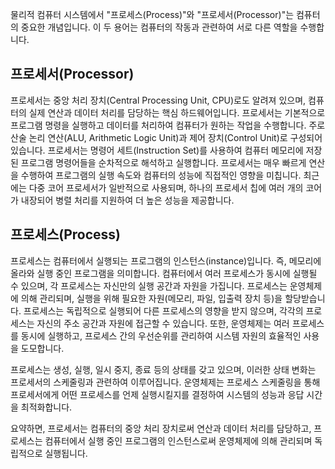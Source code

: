 물리적 컴퓨터 시스템에서 "프로세스(Process)"와 "프로세서(Processor)"는 컴퓨터의 중요한 개념입니다. 이 두 용어는 컴퓨터의 작동과 관련하여 서로 다른 역할을 수행합니다.

## 프로세서(Processor)

프로세서는 중앙 처리 장치(Central Processing Unit, CPU)로도 알려져 있으며, 컴퓨터의 실제 연산과 데이터 처리를 담당하는 핵심 하드웨어입니다. 프로세서는 기본적으로 프로그램 명령을 실행하고 데이터를 처리하여 컴퓨터가 원하는 작업을 수행합니다. 주로 산술 논리 연산(ALU, Arithmetic Logic Unit)과 제어 장치(Control Unit)로 구성되어 있습니다.
프로세서는 명령어 세트(Instruction Set)를 사용하여 컴퓨터 메모리에 저장된 프로그램 명령어들을 순차적으로 해석하고 실행합니다. 프로세서는 매우 빠르게 연산을 수행하여 프로그램의 실행 속도와 컴퓨터의 성능에 직접적인 영향을 미칩니다. 최근에는 다중 코어 프로세서가 일반적으로 사용되며, 하나의 프로세서 칩에 여러 개의 코어가 내장되어 병렬 처리를 지원하여 더 높은 성능을 제공합니다.

## 프로세스(Process)

프로세스는 컴퓨터에서 실행되는 프로그램의 인스턴스(instance)입니다. 즉, 메모리에 올라와 실행 중인 프로그램을 의미합니다. 컴퓨터에서 여러 프로세스가 동시에 실행될 수 있으며, 각 프로세스는 자신만의 실행 공간과 자원을 가집니다.
프로세스는 운영체제에 의해 관리되며, 실행을 위해 필요한 자원(메모리, 파일, 입출력 장치 등)을 할당받습니다. 프로세스는 독립적으로 실행되어 다른 프로세스의 영향을 받지 않으며, 각각의 프로세스는 자신의 주소 공간과 자원에 접근할 수 있습니다. 또한, 운영체제는 여러 프로세스를 동시에 실행하고, 프로세스 간의 우선순위를 관리하여 시스템 자원의 효율적인 사용을 도모합니다.

프로세스는 생성, 실행, 일시 중지, 종료 등의 상태를 갖고 있으며, 이러한 상태 변화는 프로세서의 스케줄링과 관련하여 이루어집니다. 운영체제는 프로세스 스케줄링을 통해 프로세서에게 어떤 프로세스를 언제 실행시킬지를 결정하여 시스템의 성능과 응답 시간을 최적화합니다.

요약하면, 프로세서는 컴퓨터의 중앙 처리 장치로써 연산과 데이터 처리를 담당하고, 프로세스는 컴퓨터에서 실행 중인 프로그램의 인스턴스로써 운영체제에 의해 관리되며 독립적으로 실행됩니다.
